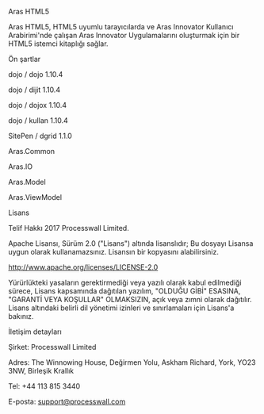 Aras HTML5

Aras HTML5, HTML5 uyumlu tarayıcılarda ve Aras Innovator Kullanıcı Arabirimi'nde çalışan Aras Innovator Uygulamalarını oluşturmak için bir HTML5 istemci kitaplığı sağlar.

Ön şartlar

dojo / dojo 1.10.4

dojo / dijit 1.10.4

dojo / dojox 1.10.4

dojo / kullan 1.10.4

SitePen / dgrid 1.1.0

Aras.Common

Aras.IO

Aras.Model

Aras.ViewModel

Lisans

Telif Hakkı 2017 Processwall Limited.

Apache Lisansı, Sürüm 2.0 ("Lisans") altında lisanslıdır; Bu dosyayı Lisansa uygun olarak kullanamazsınız. Lisansın bir kopyasını alabilirsiniz.

http://www.apache.org/licenses/LICENSE-2.0

Yürürlükteki yasaların gerektirmediği veya yazılı olarak kabul edilmediği sürece, Lisans kapsamında dağıtılan yazılım, "OLDUĞU GİBİ" ESASINA, "GARANTİ VEYA KOŞULLAR" OLMAKSIZIN, açık veya zımni olarak dağıtılır. Lisans altındaki belirli dil yönetimi izinleri ve sınırlamaları için Lisans'a bakınız.

İletişim detayları

Şirket: Processwall Limited

Adres: The Winnowing House, Değirmen Yolu, Askham Richard, York, YO23 3NW, Birleşik Krallık

Tel: +44 113 815 3440

E-posta: support@processwall.com
